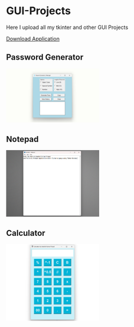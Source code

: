 # GUI-Projects
Here I upload all my tkinter and other GUI Projects

[Download Application](https://github.com/AashishKrPd/GUI-Projects/releases)

## Password Generator
<img src="./Password Generator/Password Generator.png" width=50% height=50%>

## Notepad
<img src="./Notepad/Notepad.png" width=50% height=50%>

## Calculator
<img src="./Calculator/Calc.png" width=50% height=50%>







